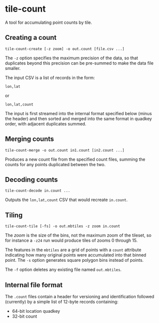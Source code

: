 tile-count
==========

A tool for accumulating point counts by tile.

Creating a count
----------------

    tile-count-create [-z zoom] -o out.count [file.csv ...]

The `-z` option specifies the maximum precision of the data, so that duplicates
beyond this precision can be pre-summed to make the data file smaller.

The input CSV is a list of records in the form:

    lon,lat

or

    lon,lat,count

The input is first streamed into the internal format specified below (minus the header)
and then
sorted and merged into the same format in quadkey order, with adjacent duplicates
summed.

Merging counts
--------------

    tile-count-merge -o out.count in1.count [in2.count ...]

Produces a new count file from the specified count files, summing the counts for any points
duplicated between the two.

Decoding counts
---------------

    tile-count-decode in.count ...

Outputs the `lon,lat,count` CSV that would recreate `in.count`.

Tiling
------

    tile-count-tile [-fs] -o out.mbtiles -z zoom in.count

The _zoom_ is the size of the bins, not the maximum zoom of the tileset,
so for instance a `-z24` run would produce tiles of zooms 0 through 15.

The features in the `mbtiles` are a grid of points with a `count` attribute
indicating how many original points were accumulated into that binned point.
The `-s` option generates square polygon bins instead of points.

The `-f` option deletes any existing file named `out.mbtiles`.

Internal file format
--------------------

The `.count` files contain a header for versioning and identification
followed (currently) by a simple list of 12-byte records containing:

   * 64-bit location quadkey
   * 32-bit count
